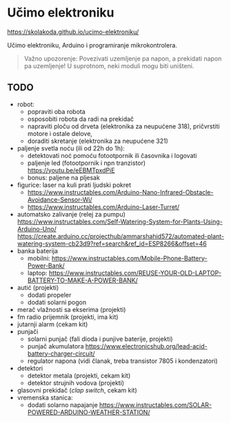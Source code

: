 # Učimo elektroniku

https://skolakoda.github.io/ucimo-elektroniku/

Učimo elektroniku, Arduino i programiranje mikrokontrolera.

> Važno upozorenje: Povezivati uzemljenje pa napon, a prekidati napon pa uzemljenje! U suprotnom, neki moduli mogu biti uništeni.

## TODO
- robot:
  - popraviti oba robota
  - osposobiti robota da radi na prekidač
  - napraviti ploču od drveta (elektronika za neupućene 318), pričvrstiti motore i ostale delove, 
  - doraditi skretanje (elektronika za neupućene 321)
- paljenje svetla noću (ili od 22h do 1h):
  - detektovati noć pomoću fotootpornik ili časovnika i logovati 
  - paljenje led (fotootpornik i npn tranzistor) https://youtu.be/eEBMTpxdPiE
  - bonus: paljene na pljesak
- figurice: laser na kuli prati ljudski pokret
  - https://www.instructables.com/Arduino-Nano-Infrared-Obstacle-Avoidance-Sensor-Wi/
  - https://www.instructables.com/Arduino-Laser-Turret/
- automatsko zalivanje (relej za pumpu)
  https://www.instructables.com/Self-Watering-System-for-Plants-Using-Arduino-Uno/
  https://create.arduino.cc/projecthub/ammarshahid572/automated-plant-watering-system-cb23d9?ref=search&ref_id=ESP8266&offset=46
- banka baterija
  - mobilni: https://www.instructables.com/Mobile-Phone-Battery-Power-Bank/
  - laptop: https://www.instructables.com/REUSE-YOUR-OLD-LAPTOP-BATTERY-TO-MAKE-A-POWER-BANK/
- autić (projekti)
  - dodati propeler
  - dodati solarni pogon
- merač vlažnosti sa ekserima (projekti)
- fm radio prijemnik (projekti, ima kit)
- jutarnji alarm (cekam kit)
- punjači
  - solarni punjač (fali dioda i punjive baterije, projekti)
  - punjač akumulatora https://www.electronicshub.org/lead-acid-battery-charger-circuit/
  - regulator napona (vidi članak, treba transistor 7805 i kondenzatori)
- detektori
  - detektor metala (projekti, cekam kit)
  - detektor strujnih vodova (projekti)
- glasovni prekidač (*clap switch*, cekam kit)
- vremenska stanica:
  - dodati solarno napajanje
    https://www.instructables.com/SOLAR-POWERED-ARDUINO-WEATHER-STATION/